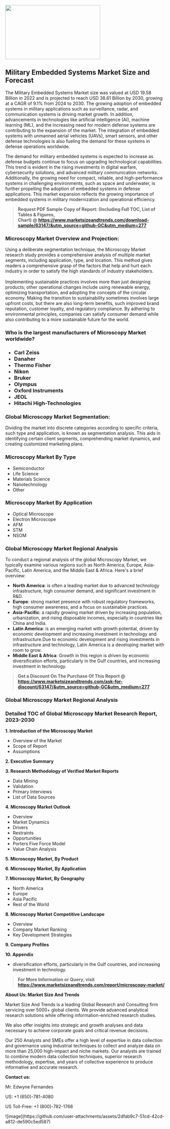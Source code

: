 <p><img class="alignnone size-medium wp-image-20088" src="https://ffe5etoiles.com/wp-content/uploads/2024/12/MST1-300x171.png" alt="" width="300" height="171" /></p><h2>Military Embedded Systems Market Size and Forecast</h2><p>The Military Embedded Systems Market size was valued at USD 19.58 Billion in 2022 and is projected to reach USD 38.61 Billion by 2030, growing at a CAGR of 9.1% from 2024 to 2030. The growing adoption of embedded systems in military applications such as surveillance, radar, and communication systems is driving market growth. In addition, advancements in technologies like artificial intelligence (AI), machine learning (ML), and the increasing need for modern defense systems are contributing to the expansion of the market. The integration of embedded systems with unmanned aerial vehicles (UAVs), smart sensors, and other defense technologies is also fueling the demand for these systems in defense operations worldwide.</p><p>The demand for military embedded systems is expected to increase as defense budgets continue to focus on upgrading technological capabilities. This trend is evident in the rising investments in digital warfare, cybersecurity solutions, and advanced military communication networks. Additionally, the growing need for compact, reliable, and high-performance systems in challenging environments, such as space and underwater, is further propelling the adoption of embedded systems in defense applications. This market expansion reflects the growing importance of embedded systems in military modernization and operational efficiency.</p></p><blockquote id="" class=""><strong>Request PDF Sample Copy of Report: (Including Full TOC, List of Tables &amp; Figures, Chart)&nbsp;@&nbsp;<strong><a href="https://www.marketsizeandtrends.com/download-sample/63147/&utm_source=github-GC&utm_medium=277" target="_blank">https://www.marketsizeandtrends.com/download-sample/63147/&utm_source=github-GC&utm_medium=277</a></strong></strong></blockquote><h3 id="" class="">Microscopy Market&nbsp;Overview and Projection:</h3><p id="" class="">Using a deliberate segmentation technique, the Microscopy Market research study provides a comprehensive analysis of multiple market segments, including application, type, and location. This method gives readers a comprehensive grasp of the factors that help and hurt each industry in order to satisfy the high standards of industry stakeholders. <br /> <br />Implementing sustainable practices involves more than just designing products; other operational changes include using renewable energy, optimizing transportation, and adopting the concepts of the circular economy. Making the transition to sustainability sometimes involves large upfront costs, but there are also long-term benefits, such improved brand reputation, customer loyalty, and regulatory compliance. By adhering to environmental principles, companies can satisfy consumer demand while also contributing to a more sustainable future for the world.</p><h3 id="" class="">Who is the largest manufacturers of&nbsp;Microscopy Market worldwide?</h3><h3 class=""><p><ul><li>Carl Zeiss </li><li> Danaher </li><li> Thermo Fisher </li><li> Nikon </li><li> Bruker </li><li> Olympus </li><li> Oxford Instruments </li><li> JEOL </li><li> Hitachi High-Technologies</li></ul></p></h3><h3 id="" class="">Global&nbsp;Microscopy Market Segmentation:</h3><p id="" class="">Dividing the market into discrete categories according to specific criteria, such type and application, is known as segmentation analysis. This aids in identifying certain client segments, comprehending market dynamics, and creating customized marketing plans.</p><h3 id="" class="">Microscopy Market&nbsp;By Type</h3><p><p><ul><li>Semiconductor </li><li> Life Science </li><li> Materials Science </li><li> Nanotechnology </li><li> Other</p></li></ul></p></p><h3 id="" class="">Microscopy Market&nbsp;By Application</h3><p class=""><p><ul><li>Optical Microscope </li><li> Electron Microscope </li><li> AFM </li><li> STM </li><li> NSOM</li></ul></p></p><h3 id="" class="">Global Microscopy Market Regional Analysis</h3><p id="" class="">To conduct a regional analysis of the global Microscopy Market, we typically examine various regions such as North America, Europe, Asia-Pacific, Latin America, and the Middle East &amp; Africa. Here's a brief overview:</p><ul><li><strong>North America</strong>: is often a leading market due to advanced technology infrastructure, high consumer demand, and significant investment in R&amp;D.</li><li><strong>Europe</strong>: strong market presence with robust regulatory frameworks, high consumer awareness, and a focus on sustainable practices.</li><li><strong>Asia-Pacific</strong>: a rapidly growing market driven by increasing population, urbanization, and rising disposable incomes, especially in countries like China and India.</li><li><strong>Latin America</strong>: is an emerging market with growth potential, driven by economic development and increasing investment in technology and infrastructure.Due to economic development and rising investments in infrastructure and technology, Latin America is a developing market with room to grow.</li><li><strong>Middle East &amp; Africa</strong>: Growth in this region is driven by economic diversification efforts, particularly in the Gulf countries, and increasing investment in technology.</li></ul><blockquote id="" class=""><strong>Get a Discount On The Purchase Of This Report @ <strong><a href="https://www.marketsizeandtrends.com/ask-for-discount/63147/&utm_source=github-GC&utm_medium=277" target="_blank">https://www.marketsizeandtrends.com/ask-for-discount/63147/&utm_source=github-GC&utm_medium=277</a></strong></strong></blockquote><h3 id="" class="">Global Microscopy Market Regional Analysis</h3><h3 id="" class="">Detailed TOC of Global Microscopy Market Research Report, 2023-2030</h3><p id="" class=""><strong>1. Introduction of the Microscopy Market</strong></p><ul><li>Overview of the Market</li><li>Scope of Report</li><li>Assumptions</li></ul><p id="" class=""><strong>2. Executive Summary</strong></p><p id="" class=""><strong>3. Research Methodology of Verified Market Reports</strong></p><ul><li>Data Mining</li><li>Validation</li><li>Primary Interviews</li><li>List of Data Sources</li></ul><p id="" class=""><strong>4. Microscopy Market Outlook</strong></p><ul><li>Overview</li><li>Market Dynamics</li><li>Drivers</li><li>Restraints</li><li>Opportunities</li><li>Porters Five Force Model</li><li>Value Chain Analysis</li></ul><p id="" class=""><strong>5. Microscopy Market, By Product</strong></p><p id="" class=""><strong>6. Microscopy Market, By Application</strong></p><p id="" class=""><strong>7. Microscopy Market, By Geography</strong></p><ul><li>North America</li><li>Europe</li><li>Asia Pacific</li><li>Rest of the World</li></ul><p id="" class=""><strong>8. Microscopy Market Competitive Landscape</strong></p><ul><li>Overview</li><li>Company Market Ranking</li><li>Key Development Strategies</li></ul><p id="" class=""><strong>9. Company Profiles</strong></p><p id="" class=""><strong>10. Appendix</strong></p><ul><li>diversification efforts, particularly in the Gulf countries, and increasing investment in technology.</li></ul><blockquote id="" class=""><strong>For More Information or Query, visit <strong><strong><a href="https://www.marketsizeandtrends.com/report/microscopy-market/" target="_blank">https://www.marketsizeandtrends.com/report/microscopy-market/</a></strong></strong></strong></blockquote><p id="" class=""><strong>About Us: Market Size And Trends</strong></p><p id="" class="">Market Size And Trends is a leading Global Research and Consulting firm servicing over 5000+ global clients. We provide advanced analytical research solutions while offering information-enriched research studies.</p><p id="" class="">We also offer insights into strategic and growth analyses and data necessary to achieve corporate goals and critical revenue decisions.</p><p id="" class="">Our 250 Analysts and SMEs offer a high level of expertise in data collection and governance using industrial techniques to collect and analyze data on more than 25,000 high-impact and niche markets. Our analysts are trained to combine modern data collection techniques, superior research methodology, expertise, and years of collective experience to produce informative and accurate research.</p><p id="" class=""><strong>Contact us:</strong></p><p id="" class="">Mr. Edwyne Fernandes</p><p id="" class="">US: +1 (650)-781-4080</p><p id="" class="">US Toll-Free: +1 (800)-782-1768</p>
![image](https://github.com/user-attachments/assets/2dfab9c7-51cd-42cd-a812-de590c5ed587)
